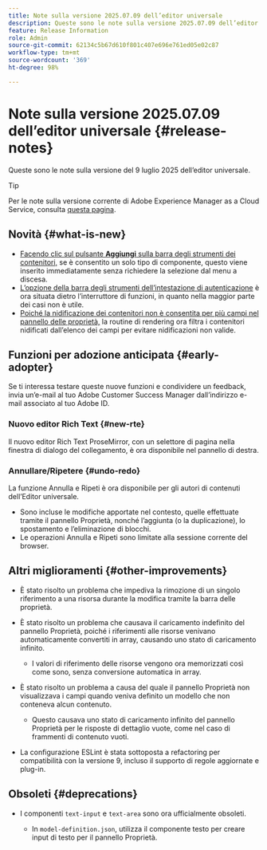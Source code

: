 ```yaml
---
title: Note sulla versione 2025.07.09 dell’editor universale
description: Queste sono le note sulla versione 2025.07.09 dell’editor universale.
feature: Release Information
role: Admin
source-git-commit: 62134c5b67d610f801c407e696e761ed05e02c87
workflow-type: tm+mt
source-wordcount: '369'
ht-degree: 98%

---
```



# Note sulla versione 2025.07.09 dell’editor universale {#release-notes}

Queste sono le note sulla versione del 9 luglio 2025 dell’editor universale.

>[!TIP]
>
>Per le note sulla versione corrente di Adobe Experience Manager as a Cloud Service, consulta [questa pagina](/help/release-notes/release-notes-cloud/release-notes-current.md).

## Novità {#what-is-new}

* [Facendo clic sul pulsante **Aggiungi** sulla barra degli strumenti dei contenitori,](/help/sites-cloud/authoring/universal-editor/authoring.md#adding-components) se è consentito un solo tipo di componente, questo viene inserito immediatamente senza richiedere la selezione dal menu a discesa.
* [L’opzione della barra degli strumenti dell’intestazione di autenticazione](/help/sites-cloud/authoring/universal-editor/navigation.md#autentication-settings) è ora situata dietro l’interruttore di funzioni, in quanto nella maggior parte dei casi non è utile.
* [Poiché la nidificazione dei contenitori non è consentita per più campi nel pannello delle proprietà,](/help/implementing/universal-editor/field-types.md#fields) la routine di rendering ora filtra i contenitori nidificati dall’elenco dei campi per evitare nidificazioni non valide.

## Funzioni per adozione anticipata {#early-adopter}

Se ti interessa testare queste nuove funzioni e condividere un feedback, invia un’e-mail al tuo Adobe Customer Success Manager dall’indirizzo e-mail associato al tuo Adobe ID.

### Nuovo editor Rich Text {#new-rte}

Il nuovo editor Rich Text ProseMirror, con un selettore di pagina nella finestra di dialogo del collegamento, è ora disponibile nel pannello di destra.

### Annullare/Ripetere {#undo-redo}

La funzione Annulla e Ripeti è ora disponibile per gli autori di contenuti dell’Editor universale.

* Sono incluse le modifiche apportate nel contesto, quelle effettuate tramite il pannello Proprietà, nonché l’aggiunta (o la duplicazione), lo spostamento e l’eliminazione di blocchi.
* Le operazioni Annulla e Ripeti sono limitate alla sessione corrente del browser.

## Altri miglioramenti {#other-improvements}

* È stato risolto un problema che impediva la rimozione di un singolo riferimento a una risorsa durante la modifica tramite la barra delle proprietà.
* È stato risolto un problema che causava il caricamento indefinito del pannello Proprietà, poiché i riferimenti alle risorse venivano automaticamente convertiti in array, causando uno stato di caricamento infinito.

   * I valori di riferimento delle risorse vengono ora memorizzati così come sono, senza conversione automatica in array.

* È stato risolto un problema a causa del quale il pannello Proprietà non visualizzava i campi quando veniva definito un modello che non conteneva alcun contenuto.

   * Questo causava uno stato di caricamento infinito del pannello Proprietà per le risposte di dettaglio vuote, come nel caso di frammenti di contenuto vuoti.

* La configurazione ESLint è stata sottoposta a refactoring per compatibilità con la versione 9, incluso il supporto di regole aggiornate e plug-in.

## Obsoleti {#deprecations}

* I componenti `text-input` e `text-area` sono ora ufficialmente obsoleti.

   * In `model-definition.json`, utilizza il componente testo per creare input di testo per il pannello Proprietà.
